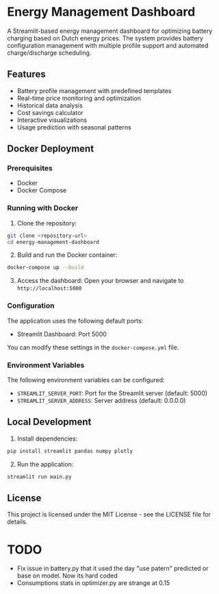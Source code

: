 # Energy Management Dashboard

A Streamlit-based energy management dashboard for optimizing battery charging based on Dutch energy prices. The system provides battery configuration management with multiple profile support and automated charge/discharge scheduling.

## Features

- Battery profile management with predefined templates
- Real-time price monitoring and optimization
- Historical data analysis
- Cost savings calculator
- Interactive visualizations
- Usage prediction with seasonal patterns

## Docker Deployment

### Prerequisites

- Docker
- Docker Compose

### Running with Docker

1. Clone the repository:
```bash
git clone <repository-url>
cd energy-management-dashboard
```

2. Build and run the Docker container:
```bash
docker-compose up --build
```

3. Access the dashboard:
Open your browser and navigate to `http://localhost:5000`

### Configuration

The application uses the following default ports:
- Streamlit Dashboard: Port 5000

You can modify these settings in the `docker-compose.yml` file.

### Environment Variables

The following environment variables can be configured:
- `STREAMLIT_SERVER_PORT`: Port for the Streamlit server (default: 5000)
- `STREAMLIT_SERVER_ADDRESS`: Server address (default: 0.0.0.0)

## Local Development

1. Install dependencies:
```bash
pip install streamlit pandas numpy plotly
```

2. Run the application:
```bash
streamlit run main.py
```

## License

This project is licensed under the MIT License - see the LICENSE file for details.


# TODO

* Fix issue in battery.py that it used the day "use patern" predicted or base on model. Now its hard coded
* Consumptions stats in optimizer.py are strange at 0.15